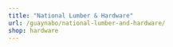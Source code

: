 ```yaml
---
title: "National Lumber & Hardware"
url: /guaynabo/national-lumber-and-hardware/
shop: hardware
---
```

